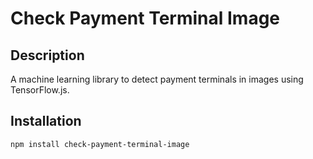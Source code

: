 # Check Payment Terminal Image

## Description
A machine learning library to detect payment terminals in images using TensorFlow.js.

## Installation
```bash
npm install check-payment-terminal-image